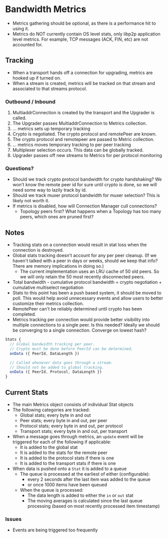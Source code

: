 # Bandwidth Metrics

* Metrics gathering should be optional, as there is a performance hit to using it.
* Metrics do NOT currently contain OS level stats, only libp2p application level metrics. For example, TCP messages (ACK, FIN, etc) are not accounted for.

## Tracking
* When a transport hands off a connection for upgrading, metrics are hooked up if turned on.
* When a stream is created, metrics will be tracked on that stream and associated to that streams protocol.

### Outbound / Inbound
1. MultiaddrConnection is created by the transport and the Upgrader is called.
1. The Upgrader passes MultiaddrConnection to Metrics collection.
1. ... metrics sets up temporary tracking
1. Crypto is negotiated. The crypto protocol and remotePeer are known.
1. The crypto protocol and remotepeer are passed to Metric collection.
1. ... metrics moves temporary tracking to per peer tracking
1. Multiplexer selection occurs. This data can be globally tracked.
1. Upgrader passes off new streams to Metrics for per protocol monitoring

### Questions?
* Should we track crypto protocol bandwidth for crypto handshaking? We won't know the remote peer id for sure until crypto is done, so we will need some way to lazily track by id.
* Should we track muxer protocol bandwidth for muxer selection? This is likely not worth it.
* If metrics is disabled, how will Connection Manager cull connections?
  * Topology peers first? What happens when a Topology has too many peers, which ones are pruned first?

## Notes
* Tracking stats on a connection would result in stat loss when the connection is destroyed.
* Global stats tracking doesn't account for any per peer cleanup. (If we haven't talked with a peer in days or weeks, should we keep that info? There are memory implications in doing so.)
  * The current implementation uses an LRU cache of 50 old peers. So we will only retain the 50 most recently disconnected peers.
* Total bandwidth - cumulative protocol bandwidth = crypto negotiation + cumulative multiselect negotiation
* Stats to this point has been a push based system, it should be moved to poll. This would help avoid unnecessary events and allow users to better customize their metrics collection.
* RemotePeer can't be reliably determined until crypto has been completed.
* Metrics tracking per connection would provide better visibility into multiple connections to a single peer. Is this needed? Ideally we should be converging to a single connection. Converge on lowest hash?



```js
Stats {
  // Global bandwidth tracking per peer.
  // Crypto must be done before PeerId can be determined.
  onData ({ PeerId, DataLength })

  // Called whenever data goes through a stream.
  // Should not be added to global tracking.
  onData ({ PeerId, Protocol, DataLength })
}
```


## Current Stats
- The main Metrics object consists of individual Stat objects
- The following categories are tracked:
  - Global stats; every byte in and out
  - Peer stats; every byte in and out, per peer
  - Protocol stats; every byte in and out, per protocol
  - Transport stats; every byte in and out, per transport
- When a message goes through metrics, an `update` event will be triggered for each of the following if applicable:
  - It is added to the global stat
  - It is added to the stats for the remote peer
  - It is added to the protocol stats if there is one
  - It is added to the transport stats if there is one
- When data is pushed onto a `Stat` it is added to a queue
  - The queue is processed at the earliest of either (configurable):
    - every 2 seconds after the last item was added to the queue
    - or once 1000 items have been queued
  - When the queue is processed:
    - The data length is added to either the `in` or `out` stat
    - The moving averages is calculated since the last queue processing (based on most recently processed item timestamp)

### Issues
- Events are being triggered too frequently
